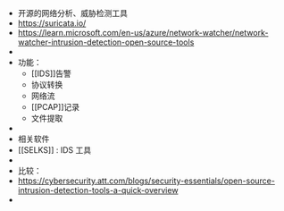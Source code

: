 - 开源的网络分析、威胁检测工具
- https://suricata.io/
- https://learn.microsoft.com/en-us/azure/network-watcher/network-watcher-intrusion-detection-open-source-tools
-
- 功能：
	- [[IDS]]告警
	- 协议转换
	- 网络流
	- [[PCAP]]记录
	- 文件提取
-
- 相关软件
- [[SELKS]] : IDS 工具
-
- 比较：
- https://cybersecurity.att.com/blogs/security-essentials/open-source-intrusion-detection-tools-a-quick-overview
-